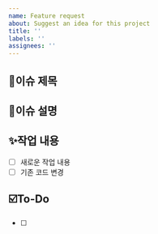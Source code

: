 ```yaml
---
name: Feature request
about: Suggest an idea for this project
title: ''
labels: ''
assignees: ''
---
```


## 🚀이슈 제목

## 📝이슈 설명

## ✨작업 내용
- [ ] 새로운 작업 내용
- [ ] 기존 코드 변경

## ☑️To-Do
<!-- 해야 할 일들을 적어주세요 -->
- [ ] 
